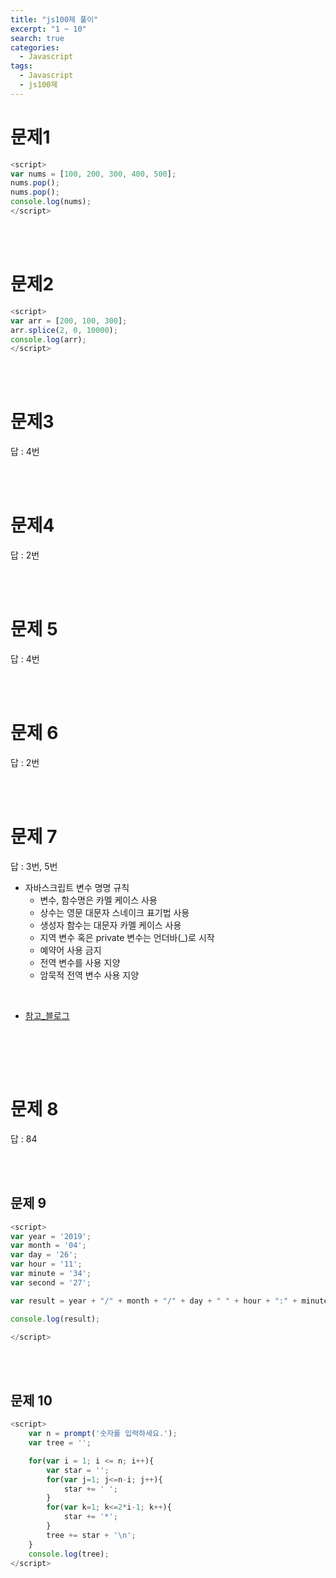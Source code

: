 ```yaml
---
title: "js100제 풀이"
excerpt: "1 ~ 10"
search: true
categories: 
  - Javascript
tags: 
  - Javascript
  - js100제
---
```


# 문제1
```javascript
<script>
var nums = [100, 200, 300, 400, 500];
nums.pop();
nums.pop();
console.log(nums);
</script>
```
<br><br>

# 문제2
```javascript
<script>
var arr = [200, 100, 300];
arr.splice(2, 0, 10000);
console.log(arr);
</script>
```
<br><br>

# 문제3
답 : 4번

<br><br>

# 문제4
답 : 2번

<br><br>

# 문제 5
답 : 4번

<br><br>

# 문제 6
답 : 2번

<br><br>

# 문제 7
답 : 3번, 5번 <br>
- 자바스크립트 변수 명명 규칙
    - 변수, 함수명은 카멜 케이스 사용
    - 상수는 영문 대문자 스네이크 표기법 사용
    - 생성자 함수는 대문자 카멜 케이스 사용
    - 지역 변수 혹은 private 변수는 언더바(_)로 시작
    - 예약어 사용 금지
    - 전역 변수를 사용 지양
    - 암묵적 전역 변수 사용 지양
<br>

- [참고_블로그](https://velog.io/@recordboy/%EC%9E%90%EB%B0%94%EC%8A%A4%ED%81%AC%EB%A6%BD%ED%8A%B8-%EB%B3%80%EC%88%98-%EB%AA%85%EB%AA%85-%EA%B7%9C%EC%B9%99)
<br>

<br><br>

# 문제 8
답 : 84

<br><br>

## 문제 9
```javascript
<script>
var year = '2019';
var month = '04';
var day = '26';
var hour = '11';
var minute = '34';
var second = '27';

var result = year + "/" + month + "/" + day + " " + hour + ":" + minute + ":" + second;

console.log(result);

</script>
```

<br><br>

## 문제 10
```javascript
<script>
    var n = prompt('숫자를 입력하세요.');
    var tree = '';

    for(var i = 1; i <= n; i++){
        var star = '';
        for(var j=1; j<=n-i; j++){
            star += ' ';
        }
        for(var k=1; k<=2*i-1; k++){
            star += '*';
        }
        tree += star + '\n';
    }
    console.log(tree);
</script>
```